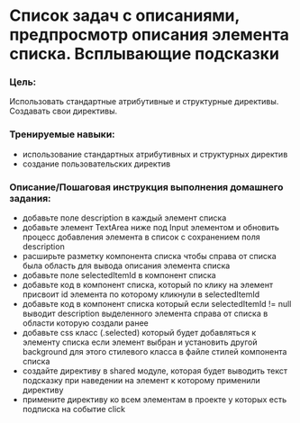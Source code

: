 # Список задач с описаниями, предпросмотр описания элемента списка. Всплывающие подсказки

### Цель:

Использовать стандартные атрибутивные и структурные директивы. Создавать свои директивы.

### Тренируемые навыки:

* использование стандартных атрибутивных и структурных директив
* создание пользовательских директив

### Описание/Пошаговая инструкция выполнения домашнего задания:

* добавьте поле description в каждый элемент списка
* добавьте элемент TextArea ниже под Input элементом и обновить процесс добавления элемента в список с сохранением поля
  description
* расширьте разметку компонента списка чтобы справа от списка была область для вывода описания элемента списка
* добавьте поле selectedItemId в компонент списка
* добавьте код в компонент списка, который по клику на элемент присвоит id элемента по которому кликнули в
  selectedItemId
* добавьте код в компонент списка который если selectedItemId != null выводит description выделенного элемента справа от
  списка в области которую создали ранее
* добавьте css класс (.selected) который будет добавляться к элементу списка если элемент выбран и установить другой
  background для этого стилевого класса в файле стилей компонента списка
* создайте директиву в shared модуле, которая будет выводить текст подсказку при наведении на элемент к которому
  применили директиву
* примените директиву ко всем элементам в проекте у которых есть подписка на событие click


